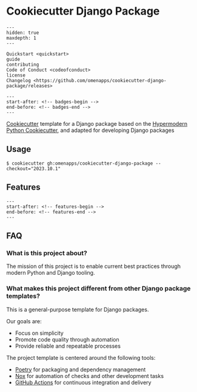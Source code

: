 # Cookiecutter Django Package

```{toctree}
---
hidden: true
maxdepth: 1
---

Quickstart <quickstart>
guide
contributing
Code of Conduct <codeofconduct>
license
Changelog <https://github.com/omenapps/cookiecutter-django-package/releases>
```

```{include} ../README.md
---
start-after: <!-- badges-begin -->
end-before: <!-- badges-end -->
---
```

[Cookiecutter] template for a Django package based on the
[Hypermodern Python Cookiecutter], and adapted for developing Django packages

## Usage

```console
$ cookiecutter gh:omenapps/cookiecutter-django-package --checkout="2023.10.1"
```

## Features

```{include} ../README.md
---
start-after: <!-- features-begin -->
end-before: <!-- features-end -->
---
```

## FAQ

### What is this project about?

The mission of this project is to enable current best practices
through modern Python and Django tooling.

### What makes this project different from other Django package templates?

This is a general-purpose template for Django packages.

Our goals are:

- Focus on simplicity
- Promote code quality through automation
- Provide reliable and repeatable processes

The project template is centered around the following tools:

- [Poetry][1] for packaging and dependency management
- [Nox][2] for automation of checks and other development tasks
- [GitHub Actions][3] for continuous integration and delivery

[1]: https://python-poetry.org/
[2]: https://nox.thea.codes/
[3]: https://github.com/features/actions

[cookiecutter]: https://github.com/audreyr/cookiecutter
[Cookiecutter Django Package]: https://github.com/omenapps/cookiecutter-django-package
[Hypermodern Python Cookiecutter]: https://github.com/cjolowicz/cookiecutter-hypermodern-python
